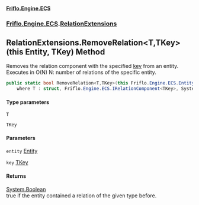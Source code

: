 #### [Friflo.Engine.ECS](index.md 'index')
### [Friflo.Engine.ECS](Friflo.Engine.ECS.md 'Friflo.Engine.ECS').[RelationExtensions](RelationExtensions.md 'Friflo.Engine.ECS.RelationExtensions')

## RelationExtensions.RemoveRelation<T,TKey>(this Entity, TKey) Method

Removes the relation component with the specified [key](RelationExtensions.RemoveRelation_T,TKey_(thisEntity,TKey).md#Friflo.Engine.ECS.RelationExtensions.RemoveRelation_T,TKey_(thisFriflo.Engine.ECS.Entity,TKey).key 'Friflo.Engine.ECS.RelationExtensions.RemoveRelation<T,TKey>(this Friflo.Engine.ECS.Entity, TKey).key') from an entity.<br/>
Executes in O(N) N: number of relations of the specific entity.

```csharp
public static bool RemoveRelation<T,TKey>(this Friflo.Engine.ECS.Entity entity, TKey key)
    where T : struct, Friflo.Engine.ECS.IRelationComponent<TKey>, System.ValueType, System.ValueType;
```
#### Type parameters

<a name='Friflo.Engine.ECS.RelationExtensions.RemoveRelation_T,TKey_(thisFriflo.Engine.ECS.Entity,TKey).T'></a>

`T`

<a name='Friflo.Engine.ECS.RelationExtensions.RemoveRelation_T,TKey_(thisFriflo.Engine.ECS.Entity,TKey).TKey'></a>

`TKey`
#### Parameters

<a name='Friflo.Engine.ECS.RelationExtensions.RemoveRelation_T,TKey_(thisFriflo.Engine.ECS.Entity,TKey).entity'></a>

`entity` [Entity](Entity.md 'Friflo.Engine.ECS.Entity')

<a name='Friflo.Engine.ECS.RelationExtensions.RemoveRelation_T,TKey_(thisFriflo.Engine.ECS.Entity,TKey).key'></a>

`key` [TKey](RelationExtensions.RemoveRelation_T,TKey_(thisEntity,TKey).md#Friflo.Engine.ECS.RelationExtensions.RemoveRelation_T,TKey_(thisFriflo.Engine.ECS.Entity,TKey).TKey 'Friflo.Engine.ECS.RelationExtensions.RemoveRelation<T,TKey>(this Friflo.Engine.ECS.Entity, TKey).TKey')

#### Returns
[System.Boolean](https://docs.microsoft.com/en-us/dotnet/api/System.Boolean 'System.Boolean')  
true if the entity contained a relation of the given type before.